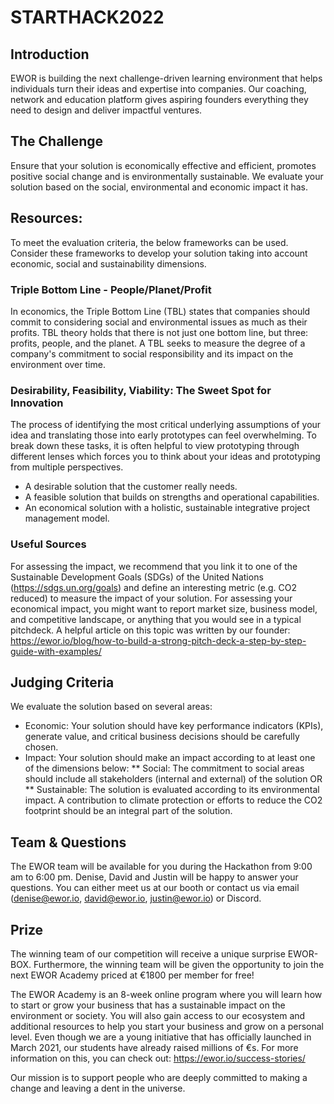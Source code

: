 # STARTHACK2022

## Introduction
EWOR is building the next challenge-driven learning environment that helps individuals turn their ideas and expertise into companies. Our coaching, network and education platform gives aspiring founders everything they need to design and deliver impactful ventures.

## The Challenge
Ensure that your solution is economically effective and efficient, promotes positive social change and is environmentally sustainable. We evaluate your solution based on the social, environmental and economic impact it has.

## Resources:
To meet the evaluation criteria, the below frameworks can be used. Consider these frameworks to develop your solution taking into account economic, social and sustainability dimensions.

### Triple Bottom Line - People/Planet/Profit
In economics, the Triple Bottom Line (TBL) states that companies should commit to considering social and environmental issues as much as their profits. TBL theory holds that there is not just one bottom line, but three: profits, people, and the planet. A TBL seeks to measure the degree of a company's commitment to social responsibility and its impact on the environment over time.

### Desirability, Feasibility, Viability: The Sweet Spot for Innovation
The process of identifying the most critical underlying assumptions of your idea and translating those into early prototypes can feel overwhelming. To break down these tasks, it is often helpful to view prototyping through different lenses which forces you to think about your ideas and prototyping from multiple perspectives.

* A desirable solution that the customer really needs.
* A feasible solution that builds on strengths and operational capabilities.
* An economical solution with a holistic, sustainable integrative project management model.

### Useful Sources
For assessing the impact, we recommend that you link it to one of the Sustainable Development Goals (SDGs) of the United Nations (https://sdgs.un.org/goals) and define an interesting metric (e.g. CO2 reduced) to measure the impact of your solution. For assessing your economical impact, you might want to report market size, business model, and competitive landscape, or anything that you would see in a typical pitchdeck. A helpful article on this topic was written by our founder: https://ewor.io/blog/how-to-build-a-strong-pitch-deck-a-step-by-step-guide-with-examples/

## Judging Criteria
We evaluate the solution based on several areas:
* Economic: Your solution should have key performance indicators (KPIs), generate value, and critical business decisions should be carefully chosen.
* Impact: Your solution should make an impact according to at least one of the dimensions below:
** Social: The commitment to social areas should include all stakeholders (internal and external) of the solution OR
** Sustainable: The solution is evaluated according to its environmental impact. A contribution to climate protection or efforts to reduce the CO2 footprint should be an integral part of the solution. 

## Team & Questions
The EWOR team will be available for you during the Hackathon from 9:00 am to 6:00 pm. Denise, David and Justin will be happy to answer your questions. You can either meet us at our booth or contact us via email (denise@ewor.io, david@ewor.io, justin@ewor.io) or Discord.

## Prize
The winning team of our competition will receive a unique surprise EWOR-BOX. Furthermore, the winning team will be given the opportunity to join the next EWOR Academy priced at €1800 per member for free! 

The EWOR Academy is an 8-week online program where you will learn how to start or grow your business that has a sustainable impact on the environment or society. You will also gain access to our ecosystem and additional resources to help you start your business and grow on a personal level. Even though we are a young initiative that has officially launched in March 2021, our students have already raised millions of €s. For more information on this, you can check out: https://ewor.io/success-stories/

Our mission is to support people who are deeply committed to making a change and leaving a dent in the universe.
